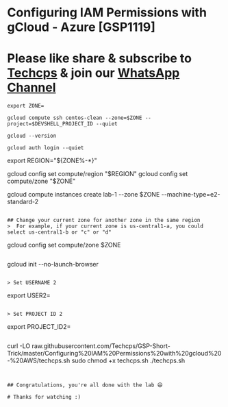 
# Configuring IAM Permissions with gCloud - Azure [GSP1119]

# Please like share & subscribe to [Techcps](https://www.youtube.com/@techcps) & join our [WhatsApp Channel](https://whatsapp.com/channel/0029Va9nne147XeIFkXYv71A)


```
export ZONE=
```

```
gcloud compute ssh centos-clean --zone=$ZONE --project=$DEVSHELL_PROJECT_ID --quiet
```

```
gcloud --version

gcloud auth login --quiet

```
export REGION="${ZONE%-*}"

gcloud config set compute/region "$REGION"
gcloud config set compute/zone "$ZONE"

gcloud compute instances create lab-1 --zone $ZONE --machine-type=e2-standard-2
```

## Change your current zone for another zone in the same region
>  For example, if your current zone is us-central1-a, you could select us-central1-b or "c" or "d"

```
gcloud config set compute/zone $ZONE
```

```
gcloud init --no-launch-browser
```

> Set USERNAME 2
```
export USER2=
```

> Set PROJECT ID 2
```
export PROJECT_ID2=
```

```
curl -LO raw.githubusercontent.com/Techcps/GSP-Short-Trick/master/Configuring%20IAM%20Permissions%20with%20gcloud%20-%20AWS/techcps.sh
sudo chmod +x techcps.sh
./techcps.sh
```


## Congratulations, you're all done with the lab 😄

# Thanks for watching :)

